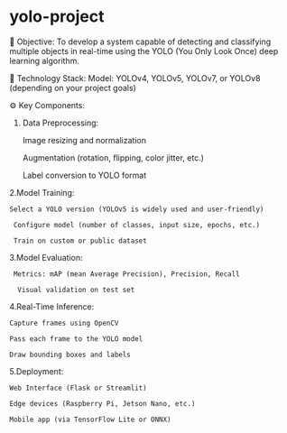 # yolo-project
🎯 Objective:
To develop a system capable of detecting and classifying multiple objects in real-time using the YOLO (You Only Look Once) deep learning algorithm.

🧠 Technology Stack:
Model: YOLOv4, YOLOv5, YOLOv7, or YOLOv8 (depending on your project goals)

⚙️ Key Components:
1. Data Preprocessing:

    Image resizing and normalization

    Augmentation (rotation, flipping, color jitter, etc.)

    Label conversion to YOLO format

2.Model Training:

    Select a YOLO version (YOLOv5 is widely used and user-friendly)
  
     Configure model (number of classes, input size, epochs, etc.)
     
     Train on custom or public dataset

3.Model Evaluation:

     Metrics: mAP (mean Average Precision), Precision, Recall

      Visual validation on test set

4.Real-Time Inference:

    Capture frames using OpenCV

    Pass each frame to the YOLO model

    Draw bounding boxes and labels

5.Deployment:

    Web Interface (Flask or Streamlit)

    Edge devices (Raspberry Pi, Jetson Nano, etc.)

    Mobile app (via TensorFlow Lite or ONNX)

